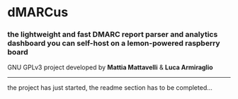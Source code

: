 # dMARCus
### the lightweight and fast DMARC report parser and analytics dashboard you can self-host on a lemon-powered raspberry board

GNU GPLv3 project developed by **Mattia Mattavelli** & **Luca Armiraglio**

---

the project has just started, the readme section has to be completed...
